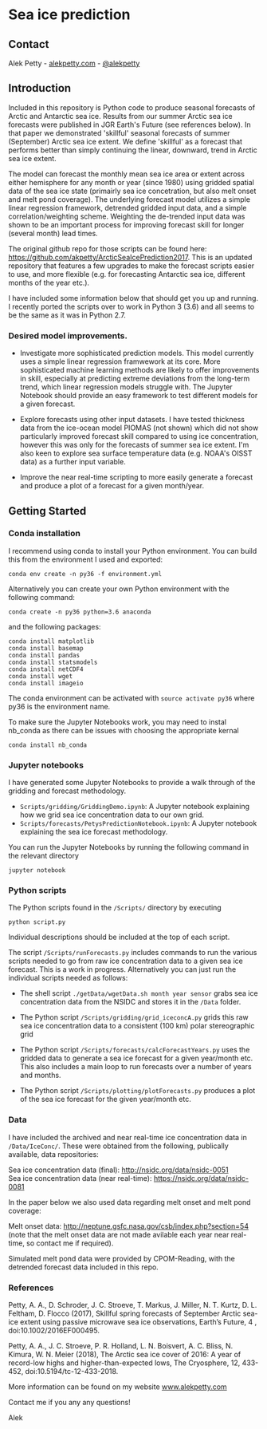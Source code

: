 # Sea ice prediction

## Contact
Alek Petty - [alekpetty.com](http://www.alekpetty.com) - [@alekpetty](https://twitter.com/alekpetty)

## Introduction

Included in this repository is Python code to produce seasonal forecasts of Arctic and Antarctic sea ice. Results from our summer Arctic sea ice forecasts were published in JGR Earth's Future (see references below). In that paper we demonstrated 'skillful' seasonal forecasts of summer (September) Arctic sea ice extent. We define 'skillful' as a forecast that performs better than simply continuing the linear, downward, trend in Arctic sea ice extent.

The model can forecast the monthly mean sea ice area or extent across either hemisphere for any month or year (since 1980) using gridded spatial data of the sea ice state (primairly sea ice concetration, but also melt onset and melt pond coverage). The underlying forecast model utilizes a simple linear regression framework, detrended gridded input data, and a simple correlation/weighting scheme. Weighting the de-trended input data was shown to be an important process for improving forecast skill for longer (several month) lead times.

The original github repo for those scripts can be found here: https://github.com/akpetty/ArcticSeaIcePrediction2017. This is an updated repository that features a few upgrades to make the forecast scripts easier to use, and more flexible (e.g. for forecasting Antarctic sea ice, different months of the year etc.).

I have included some information below that should get you up and running. I recently ported the scripts over to work in Python 3 (3.6) and all seems to be the same as it was in Python 2.7.


### Desired model improvements.

* Investigate more sophisticated prediction models. This model currently uses a simple linear regression framwework at its core. More sophisticated machine learning methods are likely to offer improvements in skill, especially at predicting extreme deviations from the long-term trend, which linear regression models struggle with. The Jupyter Notebook should provide an easy framework to test different models for a given forecast.

* Explore forecasts using other input datasets. I have tested thickness data from the ice-ocean model PIOMAS (not shown) which did not show particularly improved forecast skill compared to using ice concentration, however this was only for the forecasts of summer sea ice extent. I'm also keen to explore sea surface temperature data (e.g. NOAA's OISST data) as a further input variable.  

* Improve the near real-time scripting to more easily generate a forecast and produce a plot of a forecast for a given month/year.


## Getting Started

### Conda installation

I recommend using conda to install your Python environment. You can build this from the environment I used and exported:
```
conda env create -n py36 -f environment.yml
```

Alternatively you can create your own Python environment with the following command:
```
conda create -n py36 python=3.6 anaconda
```
and the following packages:
```
conda install matplotlib
conda install basemap
conda install pandas
conda install statsmodels
conda install netCDF4
conda install wget
conda install imageio
``` 

The conda environment can be activated with ```source activate py36``` where py36 is the environment name.

To make sure the Jupyter Notebooks work, you may need to instal nb_conda as there can be issues with choosing the appropriate kernal

```
conda install nb_conda
``` 

### Jupyter notebooks

I have generated some Jupyter Notebooks to provide a walk through of the gridding and forecast methodology. 

+ ```Scripts/gridding/GriddingDemo.ipynb```: A Jupyter notebook explaining how we grid sea ice concentration data to our own grid.
+ ```Scripts/forecasts/PetysPredictionNotebook.ipynb```: A Jupyter notebook explaining the sea ice forecast methodology.

You can run the Jupyter Notebooks by running the following command in the relevant directory 

```
jupyter notebook
``` 

### Python scripts

The Python scripts found in the ```/Scripts/``` directory by executing
```
python script.py
``` 

Individual descriptions should be included at the top of each script.

The script ```/Scripts/runForecasts.py``` includes commands to run the various scripts needed to go from raw ice concentration data to a given sea ice forecast. This is a work in progress. Alternatively you can just run the individual scripts needed as follows:

* The shell script ```./getData/wgetData.sh month year sensor``` grabs sea ice concentration data from the NSIDC and stores it in the ```/Data``` folder.

* The Python script ```/Scripts/gridding/grid_iceconcA.py``` grids this raw sea ice concentration data to a consistent (100 km) polar stereographic grid

* The Python script ```/Scripts/forecasts/calcForecastYears.py``` uses the gridded data to generate a sea ice forecast for a given year/month etc. This also includes a main loop to run forecasts over a number of years and months.

* The Python script ```/Scripts/plotting/plotForecasts.py``` produces a plot of the sea ice forecast for the given year/month etc.

### Data

I have included the archived and near real-time ice concentration data in ```/Data/IceConc/```. These were obtained from the following, publically available, data repositories:

Sea ice concentration data (final): http://nsidc.org/data/nsidc-0051    
Sea ice concentration data (near real-time): https://nsidc.org/data/nsidc-0081   

In the paper below we also used data regarding melt onset and melt pond coverage:

Melt onset data: http://neptune.gsfc.nasa.gov/csb/index.php?section=54   
(note that the melt onset data are not made avilable each year near real-time, so contact me if required).

Simulated melt pond data were provided by CPOM-Reading, with the detrended forecast data included in this repo.


### References

Petty, A. A., D. Schroder, J. C. Stroeve, T. Markus, J. Miller, N. T. Kurtz, D. L. Feltham, D. Flocco (2017), Skillful spring forecasts of September Arctic sea-ice extent using passive microwave sea ice observations, Earth’s Future, 4 , doi:10.1002/2016EF000495.

Petty, A. A., J. C. Stroeve, P. R. Holland, L. N. Boisvert, A. C. Bliss, N. Kimura, W. N. Meier (2018), The Arctic sea ice cover of 2016: A year of record-low highs and higher-than-expected lows, The Cryosphere, 12, 433-452, doi:10.5194/tc-12-433-2018.

More information can be found on my website www.alekpetty.com

Contact me if you any any questions!

Alek
